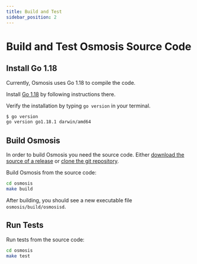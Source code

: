 ```yaml
---
title: Build and Test
sidebar_position: 2
---
```


# Build and Test Osmosis Source Code


## Install Go 1.18

Currently, Osmosis uses Go 1.18 to compile the code.

Install [Go 1.18](https://go.dev/doc/install) by following instructions there.

Verify the installation by typing `go version` in your terminal.

```sh
$ go version
go version go1.18.1 darwin/amd64
```

## Build Osmosis

In order to build Osmosis you need the source code. Either [download the source of a release](https://github.com/osmosis-labs/osmosis/releases) or [clone the git repository](https://github.com/osmosis-labs/osmosis).

Build Osmosis from the source code:

```sh
cd osmosis
make build
```

After building, you should see a new executable file `osmosis/build/osmosisd`.

## Run Tests

Run tests from the source code:

```sh
cd osmosis
make test
```
